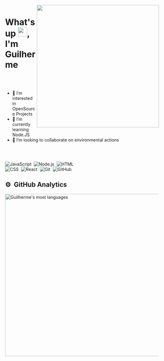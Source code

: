 <img align="right" src="https://media.giphy.com/media/cyN7ftaRmR6QvXXjlJ/giphy.gif" height="400em" />
<h1 align="left">What's up <img src="https://raw.githubusercontent.com/kaueMarques/kaueMarques/master/hi.gif" width="30px">, I'm Guilherme</h1>

<br> <br>

- 👀 I’m interested in OpenSource Projects
- 🌱 I’m currently learning Node.JS
- 💞️ I’m looking to collaborate on environmental actions

<br> <br>

![JavaScript](https://img.shields.io/badge/-JavaScript-05122A?style=flat&logo=javascript)&nbsp;
![Node.js](https://img.shields.io/badge/-Node.js-05122A?style=flat&logo=node.js)&nbsp;
![HTML](https://img.shields.io/badge/-HTML-05122A?style=flat&logo=HTML5)&nbsp;
<br>
![CSS](https://img.shields.io/badge/-CSS-05122A?style=flat&logo=CSS3&logoColor=1572B6)&nbsp;
![React](https://img.shields.io/badge/-React-05122A?style=flat&logo=react)&nbsp;
![Git](https://img.shields.io/badge/-Git-05122A?style=flat&logo=git)&nbsp;
![GitHub](https://img.shields.io/badge/-GitHub-05122A?style=flat&logo=github)&nbsp;


## ⚙️ &nbsp;GitHub Analytics

<p align="left">
<img width="530em" src="https://github-readme-stats.vercel.app/api/top-langs/?username=guilherme-braga-c&layout=compact&theme=vision-friendly-dark" alt="Guilherme's most languages"/>
</p>

<br><br>

